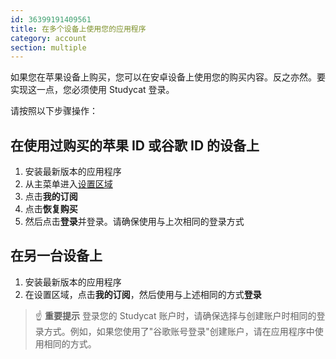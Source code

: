 ```yaml
---
id: 36399191409561
title: 在多个设备上使用您的应用程序
category: account
section: multiple
---
```

如果您在苹果设备上购买，您可以在安卓设备上使用您的购买内容。反之亦然。要实现这一点，您必须使用 Studycat 登录。

请按照以下步骤操作：

  
## 在使用过购买的苹果 ID 或谷歌 ID 的设备上
1. 安装最新版本的应用程序  
2. 从主菜单进入[设置区域](https://help.studycat.com/hc/en-us/articles/34518228622105)  
3. 点击**我的订阅**  
4. 点击**恢复购买**  
5. 然后点击**登录**并登录。请确保使用与上次相同的登录方式

  
## 在另一台设备上
1. 安装最新版本的应用程序  
2. 在设置区域，点击**我的订阅**，然后使用与上述相同的方式**登录**  
  
> ☝️ **重要提示**
登录您的 Studycat 账户时，请确保选择与创建账户时相同的登录方式。例如，如果您使用了"谷歌账号登录"创建账户，请在应用程序中使用相同的方式。

